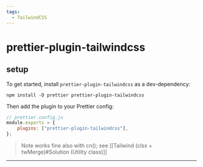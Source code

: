 ```yaml
---
tags:
  - TailwindCSS
---
```


# prettier-plugin-tailwindcss

## setup

To get started, install `prettier-plugin-tailwindcss` as a dev-dependency:

```shell
npm install -D prettier prettier-plugin-tailwindcss
```

Then add the plugin to your Prettier config:

```js
// prettier.config.js
module.exports = {
	plugins: ["prettier-plugin-tailwindcss"],
};
```

> Note
> works fine also with cn(); see [[Tailwind (clsx + twMerge)#Solution (Utility class)]]

---
